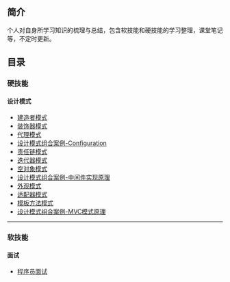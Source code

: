 ##  简介

​	个人对自身所学习知识的梳理与总结，包含软技能和硬技能的学习整理，课堂笔记等，不定时更新。

##  目录

### 	硬技能

####  设计模式
 - [建造者模式](/硬实力/设计模式/建造者模式.md)
 - [装饰器模式](/硬实力/设计模式/装饰器模式.md)
 - [代理模式](/硬实力/设计模式/代理模式.md)
 - [设计模式组合案例-Configuration](/硬实力/设计模式/设计模式组合案例-Configuration.md)
 - [责任链模式](/硬实力/设计模式/责任链模式.md)
 - [迭代器模式](/硬实力/设计模式/迭代器模式.md)
 - [空对象模式](/硬实力/设计模式/空对象模式.md)
 - [设计模式组合案例-中间件实现原理](/硬实力/设计模式/设计模式组合案例-中间件实现原理.md)
 - [外观模式](/硬实力/设计模式/外观模式.md)
 - [适配器模式](/硬实力/设计模式/适配器模式.md)
 - [模板方法模式](/硬实力/设计模式/模板方法模式.md)
 - [设计模式组合案例-MVC模式原理](/硬实力/设计模式/设计模式组合案例-MVC模式原理.md)



---

### 	软技能

#### 		面试

   - [程序员面试](/软实力/面试/程序员面试.md)

     



​	





